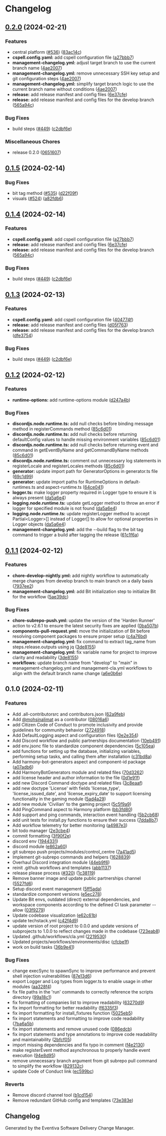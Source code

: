 # Changelog

## [0.2.0](https://github.com/Eventiva/Eventiva/compare/eventiva-v0.1.5...eventiva-v0.2.0) (2024-02-21)


### Features

* central platform ([#536](https://github.com/Eventiva/Eventiva/issues/536)) ([83ac14c](https://github.com/Eventiva/Eventiva/commit/83ac14cc292447047a1e0c40e9b499d6d24266ed))
* **cspell.config.yaml:** add cspell configuration file ([a27bbb7](https://github.com/Eventiva/Eventiva/commit/a27bbb72c89878efd73eae39d5a57f5df602d647))
* **management-changelog.yml:** adjust target branch to use the current branch name ([4ae2007](https://github.com/Eventiva/Eventiva/commit/4ae20079f8c395f7be4be8e9151921268019534a))
* **management-changelog.yml:** remove unnecessary SSH key setup and git configuration steps ([4ae2007](https://github.com/Eventiva/Eventiva/commit/4ae20079f8c395f7be4be8e9151921268019534a))
* **management-changelog.yml:** simplify target branch logic to use the current branch name without conditions ([4ae2007](https://github.com/Eventiva/Eventiva/commit/4ae20079f8c395f7be4be8e9151921268019534a))
* **release:** add release manifest and config files ([6e37cfe](https://github.com/Eventiva/Eventiva/commit/6e37cfeb91a3c20df1237924f7cf1c404bd13831))
* **release:** add release manifest and config files for the develop branch ([565a94c](https://github.com/Eventiva/Eventiva/commit/565a94c8f28bf0960536377927cc5df524219121))


### Bug Fixes

* build steps ([#449](https://github.com/Eventiva/Eventiva/issues/449)) ([c2dbf6e](https://github.com/Eventiva/Eventiva/commit/c2dbf6ed88d8e71b96a670bd564a1bb30e384072))


### Miscellaneous Chores

* release 0.2.0 ([0651607](https://github.com/Eventiva/Eventiva/commit/065160764e085261a34b207c29b0ee24784e53c6))

## [0.1.5](https://github.com/Eventiva/Eventiva/compare/eventiva-v0.1.4...eventiva-v0.1.5) (2024-02-14)


### Bug Fixes

* bit tag method ([#535](https://github.com/Eventiva/Eventiva/issues/535)) ([d22f09f](https://github.com/Eventiva/Eventiva/commit/d22f09fd1e20806398862423df2b9f25245afc85))
* visuals ([#524](https://github.com/Eventiva/Eventiva/issues/524)) ([a82fdb6](https://github.com/Eventiva/Eventiva/commit/a82fdb69eb0ce6c9043801c7149533ddf432c6fe))

## [0.1.4](https://github.com/Eventiva/Eventiva/compare/eventiva-v0.1.3...eventiva-v0.1.4) (2024-02-14)


### Features

* **cspell.config.yaml:** add cspell configuration file ([a27bbb7](https://github.com/Eventiva/Eventiva/commit/a27bbb72c89878efd73eae39d5a57f5df602d647))
* **release:** add release manifest and config files ([6e37cfe](https://github.com/Eventiva/Eventiva/commit/6e37cfeb91a3c20df1237924f7cf1c404bd13831))
* **release:** add release manifest and config files for the develop branch ([565a94c](https://github.com/Eventiva/Eventiva/commit/565a94c8f28bf0960536377927cc5df524219121))


### Bug Fixes

* build steps ([#449](https://github.com/Eventiva/Eventiva/issues/449)) ([c2dbf6e](https://github.com/Eventiva/Eventiva/commit/c2dbf6ed88d8e71b96a670bd564a1bb30e384072))

## [0.1.3](https://github.com/Eventiva/Eventiva/compare/eventiva-v0.1.2...eventiva-v0.1.3) (2024-02-13)


### Features

* **cspell.config.yaml:** add cspell configuration file ([404774f](https://github.com/Eventiva/Eventiva/commit/404774f6c03f2705963ec3180a9c245cf590638d))
* **release:** add release manifest and config files ([d05f763](https://github.com/Eventiva/Eventiva/commit/d05f763263299756710beee0560c6cf93f2cd8e3))
* **release:** add release manifest and config files for the develop branch ([dfe3754](https://github.com/Eventiva/Eventiva/commit/dfe3754ec3a5fc8f463e902345dc3bab0c0d6f1d))


### Bug Fixes

* build steps ([#449](https://github.com/Eventiva/Eventiva/issues/449)) ([c2dbf6e](https://github.com/Eventiva/Eventiva/commit/c2dbf6ed88d8e71b96a670bd564a1bb30e384072))

## [0.1.2](https://github.com/Eventiva/Eventiva/compare/eventiva-v0.1.1...eventiva-v0.1.2) (2024-02-12)


### Features

* **runtime-options:** add runtime-options module ([d247a4b](https://github.com/Eventiva/Eventiva/commit/d247a4ba98605277f10f6cebdd6d24545e8face5))


### Bug Fixes

* **discordjs.node.runtime.ts:** add null checks before binding message method in registerCommands method ([85c6d01](https://github.com/Eventiva/Eventiva/commit/85c6d01abdba2377fe7feb3d8cbaafc27e0337a5))
* **discordjs.node.runtime.ts:** add null checks before returning defaultConfig values to handle missing environment variables ([85c6d01](https://github.com/Eventiva/Eventiva/commit/85c6d01abdba2377fe7feb3d8cbaafc27e0337a5))
* **discordjs.node.runtime.ts:** add null checks before returning event and command in getEventByName and getCommandByName methods ([85c6d01](https://github.com/Eventiva/Eventiva/commit/85c6d01abdba2377fe7feb3d8cbaafc27e0337a5))
* **discordjs.node.runtime.ts:** comment out unnecessary log statements in registerLocale and registerLocales methods ([85c6d01](https://github.com/Eventiva/Eventiva/commit/85c6d01abdba2377fe7feb3d8cbaafc27e0337a5))
* **generator:** update import path for GeneratorOptions in generator.ts file ([69c1d99](https://github.com/Eventiva/Eventiva/commit/69c1d99b29d52bc884846860a6bf4ad565134cd8))
* **generator:** update import paths for RuntimeOptions in default-runtimes.ts and aspect-runtime.ts ([64ce041](https://github.com/Eventiva/Eventiva/commit/64ce041fedaea018b98070247ec8e7d6459f3efb))
* **logger.ts:** make logger property required in Logger type to ensure it is always present ([da5a6e4](https://github.com/Eventiva/Eventiva/commit/da5a6e4ec33c452c5917815162aeffb9f32bd2ba))
* **logging.node.runtime.ts:** update getLogger method to throw an error if logger for specified module is not found ([da5a6e4](https://github.com/Eventiva/Eventiva/commit/da5a6e4ec33c452c5917815162aeffb9f32bd2ba))
* **logging.node.runtime.ts:** update registerLogger method to accept Partial&lt;Logger&gt;[] instead of Logger[] to allow for optional properties in Logger objects ([da5a6e4](https://github.com/Eventiva/Eventiva/commit/da5a6e4ec33c452c5917815162aeffb9f32bd2ba))
* **management-changelog.yml:** add the --build flag to the bit tag command to trigger a build after tagging the release ([61c1f6a](https://github.com/Eventiva/Eventiva/commit/61c1f6a4ebca38e4ed91fad17ab30719fdb5d973))

## [0.1.1](https://github.com/Eventiva/Eventiva/compare/eventiva-v0.1.0...eventiva-v0.1.1) (2024-02-12)


### Features

* **chore-develop-nightly.yml:** add nightly workflow to automatically merge changes from develop branch to main branch on a daily basis ([7937ee2](https://github.com/Eventiva/Eventiva/commit/7937ee2b6e2d73d1c5245c3e6e3076e8d229a836))
* **management-changelog.yml:** add Bit initialization step to initialize Bit for the workflow ([5ae39dc](https://github.com/Eventiva/Eventiva/commit/5ae39dc8e85173894b851816066bdf356329c7f0))


### Bug Fixes

* **chore-subrepo-push.yml:** update the version of the 'Harden Runner' action to v2.6.1 to ensure the latest security fixes are applied ([0ba507b](https://github.com/Eventiva/Eventiva/commit/0ba507b5cab27fd5fbef6185a237e260cfade366))
* **components-pull-request.yml:** move the initialization of Bit before resolving component packages to ensure proper setup ([c4a76bd](https://github.com/Eventiva/Eventiva/commit/c4a76bde3697b99afa11e79e8e168da4975b6ef9))
* **management-changelog.yml:** fix command to extract tag_name from steps.release.outputs using jq ([3de8155](https://github.com/Eventiva/Eventiva/commit/3de815529d98ea271fe43811ddf6692d56d53868))
* **management-changelog.yml:** fix variable name for project to improve clarity and readability ([3de8155](https://github.com/Eventiva/Eventiva/commit/3de815529d98ea271fe43811ddf6692d56d53868))
* **workflows:** update branch name from "develop" to "main" in management-changelog.yml and management-cla.yml workflows to align with the default branch name change ([a6e0b6e](https://github.com/Eventiva/Eventiva/commit/a6e0b6e8d91901870b2f0d3e0fe2fdaa58a41cd5))

## 0.1.0 (2024-02-11)


### Features

* Add .all-contributorsrc and contributors.json ([62a9feb](https://github.com/eventiva/eventiva/commit/62a9feb5a776fc31a3c49703fb5db0482e0df73f))
* Add [@mohsinalimat](https://github.com/mohsinalimat) as a contributor ([08016a6](https://github.com/eventiva/eventiva/commit/08016a6aa2885910c6f15d3c26004fb297ffb268))
* add Citizen Code of Conduct to promote inclusivity and provide guidelines for community behavior ([2724918](https://github.com/eventiva/eventiva/commit/2724918e5fc4325d17f7e66330914c9e43c8d932))
* Add DefaultLogging aspect and configuration files ([0e2e354](https://github.com/eventiva/eventiva/commit/0e2e354e5cdcd79c5e13c7f393639fe3b0be7783))
* Add Discord workflow and public partnerships documentation ([10eb491](https://github.com/eventiva/eventiva/commit/10eb49146ee8ca02a1bc5cf8ee2d5fba78b9a53c))
* add env.jsonc file to standardize component dependencies ([5c105ea](https://github.com/eventiva/eventiva/commit/5c105ead87bca3a7bad8265a2053b3cad177ccd6))
* add functions for setting up the database, initializing variables, performing setup tasks, and calling them after installation ([c31bd8a](https://github.com/eventiva/eventiva/commit/c31bd8aec8ee3b2c987991c88f6ee14096af552d))
* Add harmony-bot-generators aspect and component-id package ([a07adb6](https://github.com/eventiva/eventiva/commit/a07adb613bd191f2e1b895b7936d482b028060ce))
* Add HarmonyBotGenerators module and related files ([70d3262](https://github.com/eventiva/eventiva/commit/70d326278f70eeb8a8f19d7023bf8b1c53ac1a89))
* add license header and author information to the file ([0d1e91f](https://github.com/eventiva/eventiva/commit/0d1e91fd55fe1891f94fc5df3f70e84b09ef632a))
* add new Discord Command doctype and related files ([3c8eaaf](https://github.com/eventiva/eventiva/commit/3c8eaafa28ec2bb8b6adfb9e20cabeb00274a806))
* add new doctype 'License' with fields 'license_type', 'license_issued_date', and 'license_expiry_date' to support licensing functionality in the gaming module ([5ad4a29](https://github.com/eventiva/eventiva/commit/5ad4a292fea0ea98204aba6f6dcf2314b354249d))
* add new module 'Civilian' to the gaming project ([5c5f9a9](https://github.com/eventiva/eventiva/commit/5c5f9a9a1e1fbb7ad4d2dddbded39558c62afd73))
* Add PingCommand aspect to Harmony platform ([bb3fd80](https://github.com/eventiva/eventiva/commit/bb3fd80bf8239110b30f89ebc5e4aa73df83d597))
* Add support and ping commands, interaction event handling ([5b2cb68](https://github.com/eventiva/eventiva/commit/5b2cb68f9cc906c8fd402c2e1f68943f955c3a57))
* add unit tests for install.py functions to ensure their success ([7dda8b7](https://github.com/eventiva/eventiva/commit/7dda8b7afac29f94c94de113bfadf0f1b93f4f7a))
* Add workflow telemetry for better monitoring ([a4987e3](https://github.com/eventiva/eventiva/commit/a4987e3c6879b7aa0fd5e4dfa854dda71ff46e20))
* bit todo manager ([2e3cbe4](https://github.com/eventiva/eventiva/commit/2e3cbe4b205b19aa2dc7cba0edeb971e73c689b3))
* commit formatting ([3f90f2e](https://github.com/eventiva/eventiva/commit/3f90f2e4fe5a0a3830f551957660a586e44bfa74))
* discord env ([1944331](https://github.com/eventiva/eventiva/commit/1944331e665ff63739d1863d875a0659e740f88f))
* discord module ([e862a60](https://github.com/eventiva/eventiva/commit/e862a608d076314b232daf6f88f5def176789540))
* git subrepo push projects/modules/control_centre ([7a41ad5](https://github.com/eventiva/eventiva/commit/7a41ad55fb85b5f1b3b0f454b315662ce2d4e76c))
* Implement git-subrepo commands and helpers ([1628839](https://github.com/eventiva/eventiva/commit/16288396a0371e21f1dbdfab0ae6e338c0326121))
* Overhaul Discord integration module ([44eb9f6](https://github.com/eventiva/eventiva/commit/44eb9f6bc0c15097b1972a21dbe00fb638332850))
* reinit .github workflows and templates ([abb1137](https://github.com/eventiva/eventiva/commit/abb11374fd96077f61a5d7f58c91585d0c019df8))
* release please process ([#320](https://github.com/eventiva/eventiva/issues/320)) ([1c38119](https://github.com/eventiva/eventiva/commit/1c381194c332e6142c3ccfcda630fcea494efb4b))
* Remove banner image and update public partnerships channel ([5527fd6](https://github.com/eventiva/eventiva/commit/5527fd6904ba10a031b4e8a94df1548cd4597263))
* Setup discord event management ([5ff5ada](https://github.com/eventiva/eventiva/commit/5ff5ada0ea65eaff1fe83e6478ba29a627ff6513))
* standardize component versions ([e5ec278](https://github.com/eventiva/eventiva/commit/e5ec278eb20ffbf7c09412cede7addfcd0dca127))
* Update Bit envs, outdated (direct) external dependencies, and workspace components according to the defined CI task parameter --allow ([03f9279](https://github.com/eventiva/eventiva/commit/03f9279ebc9f77b8c36486355b43ec291b948afe))
* Update codebase visualization ([e62c61b](https://github.com/eventiva/eventiva/commit/e62c61bb86be9a11b41746bc52d99f9925909cc7))
* update techstack.yml ([c42f4d9](https://github.com/eventiva/eventiva/commit/c42f4d931a05bad5b56de22bd56961304dee5fcc))
* update version of root project to 0.0.0 and update versions of subprojects to 1.0.0 to reflect changes made in the codebase ([723eab8](https://github.com/eventiva/eventiva/commit/723eab8cb062c1d47b7935bff432c2cd6f1234fb))
* Updated .github/workflows/cla.yml ([2219530](https://github.com/eventiva/eventiva/commit/2219530af0ceb9f02c586626e72b77fcd82cb114))
* Updated projects/workflows/environments/disc ([cfcbe1f](https://github.com/eventiva/eventiva/commit/cfcbe1f9b5f6622deafbb20630959ba86b6c5871))
* work on build tasks ([36b9e41](https://github.com/eventiva/eventiva/commit/36b9e41a04173ab6e69dd352e442d2bc4b0dc673))


### Bug Fixes

* change execSync to spawnSync to improve performance and prevent shell injection vulnerabilities ([87e13d6](https://github.com/eventiva/eventiva/commit/87e13d6e7039a728ce863a3927eff17be5471308))
* export Logger and Log types from logger.ts to enable usage in other modules ([aa328f4](https://github.com/eventiva/eventiva/commit/aa328f4b60b80caa714fd404371e6bd51742a37b))
* fix file paths in the 'run' commands to correctly reference the scripts directory ([99a18c1](https://github.com/eventiva/eventiva/commit/99a18c1138e3fbdeb6c0ecfafcfd4b8d47c60253))
* fix formatting of companies list to improve readability ([63270d9](https://github.com/eventiva/eventiva/commit/63270d96191eba315867b3d2ad19ee4b20302044))
* fix import formatting for better readability ([f6335f3](https://github.com/eventiva/eventiva/commit/f6335f3093f3dc990203bb42ce56f2efbac86e82))
* fix import formatting for install_fixtures function ([5025eb5](https://github.com/eventiva/eventiva/commit/5025eb5e37fb19da7e1dd31e83c257bfa66df526))
* fix import statements and formatting to improve code readability ([7ba6a5b](https://github.com/eventiva/eventiva/commit/7ba6a5b999f029bb42a6fd0feaadcb9eeee3f2f4))
* fix import statements and remove unused code ([086edcb](https://github.com/eventiva/eventiva/commit/086edcb422e23923a8d3ed423153dc0f71b7fcb7))
* fix import statements and type annotations to improve code readability and maintainability ([2bfcf05](https://github.com/eventiva/eventiva/commit/2bfcf053b28cfab0c1b9efdca7664bccc5f0e887))
* import missing dependencies and fix typo in comment ([f4e2130](https://github.com/eventiva/eventiva/commit/f4e2130581b14284e4d2c29ddd1cabaeea451eff))
* make registerEvent method asynchronous to properly handle event execution ([94e8d95](https://github.com/eventiva/eventiva/commit/94e8d95ffcf77cb5492854f8518af3fe4083b94f))
* remove unnecessary branch argument from git subrepo pull command to simplify the workflow ([829132c](https://github.com/eventiva/eventiva/commit/829132c6a79459b93869372ce06efbb8b5f5636d))
* update Code of Conduct link ([ec599bc](https://github.com/eventiva/eventiva/commit/ec599bc850474f3ef998eb55cd0068683c67ada2))


### Reverts

* Remove discord channel tool ([b1cd154](https://github.com/eventiva/eventiva/commit/b1cd154d2d0cfd3b63c6974ae7050fc0a8392046))
* Remove redundant GitHub config and templates ([73e383e](https://github.com/eventiva/eventiva/commit/73e383eeb0f4e80531689f91e509428a18f780cf))

## Changelog

Generated by the Eventiva Software Delivery Change Manager.
